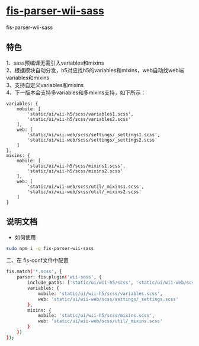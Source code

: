 # [fis-parser-wii-sass](https://github.com/qinmudi/fis-parser-wii-sass) 
fis-parser-wii-sass

## 特色
1、sass预编译无需引入variables和mixins  
2、根据模块自动分发，h5对应找h5的variables和mixins，web自动找web端variables和mixins  
3、支持自定义variables和mixins  
4、下一版本会支持多variables和多mixins支持，如下所示：
```
variables: {
    mobile: [
    	'static/ui/wii-h5/scss/variables1.scss',
    	'static/ui/wii-h5/scss/variables2.scss'
    ],
    web: [
    	'static/ui/wii-web/scss/settings/_settings1.scss',
    	'static/ui/wii-web/scss/settings/_settings2.scss'
    ]
},
mixins: {
    mobile: [
    	'static/ui/wii-h5/scss/mixins1.scss',
    	'static/ui/wii-h5/scss/mixins2.scss'
    ],
    web: [
    	'static/ui/wii-web/scss/util/_mixins1.scss',
    	'static/ui/wii-web/scss/util/_mixins2.scss'
    ]
}
```

## 说明文档
- 如何使用
```bash
sudo npm i -g fis-parser-wii-sass
```

二、在 fis-conf文件中配置
```bash
fis.match('*.scss', {
    parser: fis.plugin('wii-sass', {
        include_paths: ['static/ui/wii-h5/scss', 'static/ui/wii-web/scss', 'components'],
        variables: {
	        mobile: 'static/ui/wii-h5/scss/variables.scss',
	        web: 'static/ui/wii-web/scss/settings/_settings.scss'
	    },
	    mixins: {
	        mobile: 'static/ui/wii-h5/scss/mixins.scss',
	        web: 'static/ui/wii-web/scss/util/_mixins.scss'
	    }
    })
});
```
